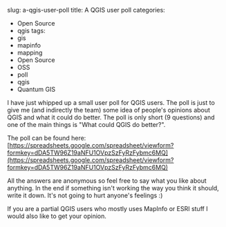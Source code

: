 slug: a-qgis-user-poll
title: A QGIS user poll
categories:
- Open Source
- qgis
tags:
- gis
- mapinfo
- mapping
- Open Source
- OSS
- poll
- qgis
- Quantum GIS

I have just whipped up a small user poll for QGIS users.  The poll is just to give me (and indirectly the team) some idea of people's opinions about QGIS and what it could do better.  The poll is only short (9 questions) and one of the main things is "What could QGIS do better?".

The poll can be found here: [https://spreadsheets.google.com/spreadsheet/viewform?formkey=dDA5TW96Z19aNFU1OVpzSzFyRzFybmc6MQ](https://spreadsheets.google.com/spreadsheet/viewform?formkey=dDA5TW96Z19aNFU1OVpzSzFyRzFybmc6MQ)

All the answers are anonymous so feel free to say what you like about anything.  In the end if something isn't working the way you think it should, write it down. It's not going to hurt anyone's feelings :)

If you are a partial QGIS users who mostly uses MapInfo or ESRI stuff I would also like to get your opinion.  
